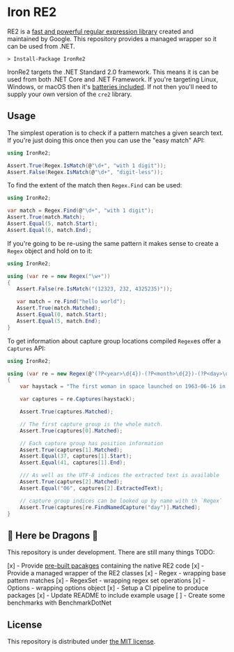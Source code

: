 # Iron RE2

RE2 is a [fast and powerful regular expression library][re2] created and
maintained by Google. This repository provides a managed wrapper so it can
be used from .NET.

    > Install-Package IronRe2

IronRe2 targets the .NET Standard 2.0 framework. This means it is can be used
from both .NET Core and .NET Framework. If you're targeting Linux, Windows, or
macOS then it's [batteries included][batteries]. If not then you'll need to
supply your own version of the `cre2` library.

## Usage

The simplest operation is to check if a pattern matches a given search text. If
you're just doing this once then you can use the "easy match" API:

```cs
using IronRe2;

Assert.True(Regex.IsMatch(@"\d+", "with 1 digit"));
Assert.False(Regex.IsMatch(@"\d+", "digit-less"));
```

To find the extent of the match then `Regex.Find` can be used:

```cs
using IronRe2;

var match = Regex.Find(@"\d+", "with 1 digit");
Assert.True(match.Match);
Assert.Equal(5, match.Start);
Assert.Equal(6, match.End);
```

If you're going to be re-using the same pattern it makes sense to create a
`Regex` object and hold on to it:

```cs
using IronRe2;

using (var re = new Regex("\w+"))
{
   Assert.False(re.IsMatch("(12323, 232, 4325235)"));

   var match = re.Find("hello world");
   Assert.True(match.Matched);
   Assert.Equal(0, match.Start);
   Assert.Equal(5, match.End);
}
```

To get information about capture group locations compiled `Regex`es offer a
`Captures` API:

```cs
using IronRe2;

using (var re = new Regex(@"(?P<year>\d{4})-(?P<month>\d{2})-(?P<day>\d{2})"))
{
    var haystack = "The first woman in space launched on 1963-06-16 in Vostok 6";

    var captures = re.Captures(haystack);

    Assert.True(captures.Matched);

    // The first capture group is the whole match.
    Assert.True(captures[0].Matched);

    // Each capture group has position information
    Assert.True(captures[1].Matched);
    Assert.Equal(37, captures[1].Start);
    Assert.Equal(41, captures[1].End);

    /// As well as the UTF-8 indices the extracted text is available
    Assert.True(captures[2].Matched);
    Assert.Equal("06", captures[2].ExtractedText);

    // capture group indices can be looked up by name with th `Regex`
    Assert.True(captures[re.FindNamedCapture("day")].Matched);
}
```

## 🐉 Here be Dragons 🐉

This repository is under development. There are still many things TODO:

 [x] - Provide [pre-built pacakges][batteries] containing the native RE2 code
 [x] - Provide a managed wrapper of the RE2 classes
    [x] - Regex - wrapping base pattern matches
    [x] - RegexSet - wrapping regex set operations
    [x] - Options - wrapping options object
 [x] - Setup a CI pipeline to produce packages
 [x] - Update README to include example usage
 [ ] - Create some benchmarks with BenchmarkDotNet

## License

This repository is distributed under [the MIT license][mit-license].

 [re2]: https://github.com/google/re2
 [batteries]: https://github.com/crispthinking/IronRure-Batteries
 [mit-license]: https://opensource.org/licenses/MIT

